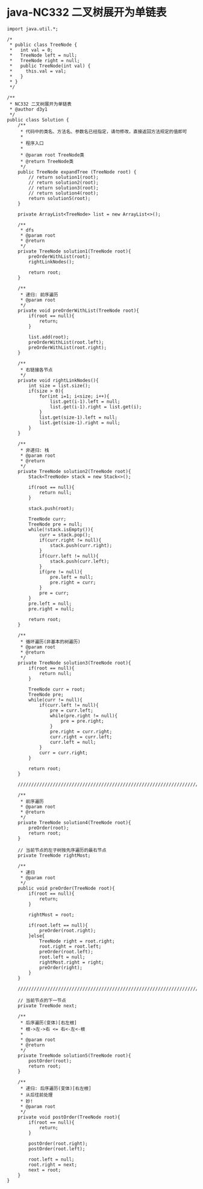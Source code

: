 # java-NC332 二叉树展开为单链表


    import java.util.*;
    
    /*
     * public class TreeNode {
     *   int val = 0;
     *   TreeNode left = null;
     *   TreeNode right = null;
     *   public TreeNode(int val) {
     *     this.val = val;
     *   }
     * }
     */
    
    /**
     * NC332 二叉树展开为单链表
     * @author d3y1
     */
    public class Solution {
        /**
         * 代码中的类名、方法名、参数名已经指定，请勿修改，直接返回方法规定的值即可
         *
         * 程序入口
         *
         * @param root TreeNode类
         * @return TreeNode类
         */
        public TreeNode expandTree (TreeNode root) {
            // return solution1(root);
            // return solution2(root);
            // return solution3(root);
            // return solution4(root);
            return solution5(root);
        }
    
        private ArrayList<TreeNode> list = new ArrayList<>();
    
        /**
         * dfs
         * @param root
         * @return
         */
        private TreeNode solution1(TreeNode root){
            preOrderWithList(root);
            rightLinkNodes();
    
            return root;
        }
    
        /**
         * 递归: 前序遍历
         * @param root
         */
        private void preOrderWithList(TreeNode root){
            if(root == null){
                return;
            }
    
            list.add(root);
            preOrderWithList(root.left);
            preOrderWithList(root.right);
        }
    
        /**
         * 右链接各节点
         */
        private void rightLinkNodes(){
            int size = list.size();
            if(size > 0){
                for(int i=1; i<size; i++){
                    list.get(i-1).left = null;
                    list.get(i-1).right = list.get(i);
                }
                list.get(size-1).left = null;
                list.get(size-1).right = null;
            }
        }
    
        /**
         * 非递归: 栈
         * @param root
         * @return
         */
        private TreeNode solution2(TreeNode root){
            Stack<TreeNode> stack = new Stack<>();
    
            if(root == null){
                return null;
            }
    
            stack.push(root);
    
            TreeNode curr;
            TreeNode pre = null;
            while(!stack.isEmpty()){
                curr = stack.pop();
                if(curr.right != null){
                    stack.push(curr.right);
                }
                if(curr.left != null){
                    stack.push(curr.left);
                }
                if(pre != null){
                    pre.left = null;
                    pre.right = curr;
                }
                pre = curr;
            }
            pre.left = null;
            pre.right = null;
    
            return root;
        }
    
        /**
         * 循环遍历(非基本的树遍历)
         * @param root
         * @return
         */
        private TreeNode solution3(TreeNode root){
            if(root == null){
                return null;
            }
    
            TreeNode curr = root;
            TreeNode pre;
            while(curr != null){
                if(curr.left != null){
                    pre = curr.left;
                    while(pre.right != null){
                        pre = pre.right;
                    }
                    pre.right = curr.right;
                    curr.right = curr.left;
                    curr.left = null;
                }
                curr = curr.right;
            }
    
            return root;
        }
    
        ////////////////////////////////////////////////////////////////////////////////
    
        /**
         * 前序遍历
         * @param root
         * @return
         */
        private TreeNode solution4(TreeNode root){
            preOrder(root);
            return root;
        }
    
        // 当前节点的左子树按先序遍历的最右节点
        private TreeNode rightMost;
    
        /**
         * 递归
         * @param root
         */
        public void preOrder(TreeNode root){
            if(root == null){
                return;
            }
    
            rightMost = root;
    
            if(root.left == null){
                preOrder(root.right);
            }else{
                TreeNode right = root.right;
                root.right = root.left;
                preOrder(root.left);
                root.left = null;
                rightMost.right = right;
                preOrder(right);
            }
        }
    
        ////////////////////////////////////////////////////////////////////////////////
    
        // 当前节点的下一节点
        private TreeNode next;
    
        /**
         * 后序遍历(变体)[右左根]
         * 根->左->右 <= 右<-左<-根
         * 
         * @param root
         * @return
         */
        private TreeNode solution5(TreeNode root){
            postOrder(root);
            return root;
        }
    
        /**
         * 递归: 后序遍历(变体)[右左根]
         * 从后往前处理
         * 妙!
         * @param root
         */
        private void postOrder(TreeNode root){
            if(root == null){
                return;
            }
    
            postOrder(root.right);
            postOrder(root.left);
    
            root.left = null;
            root.right = next;
            next = root;
        }
    }

  

